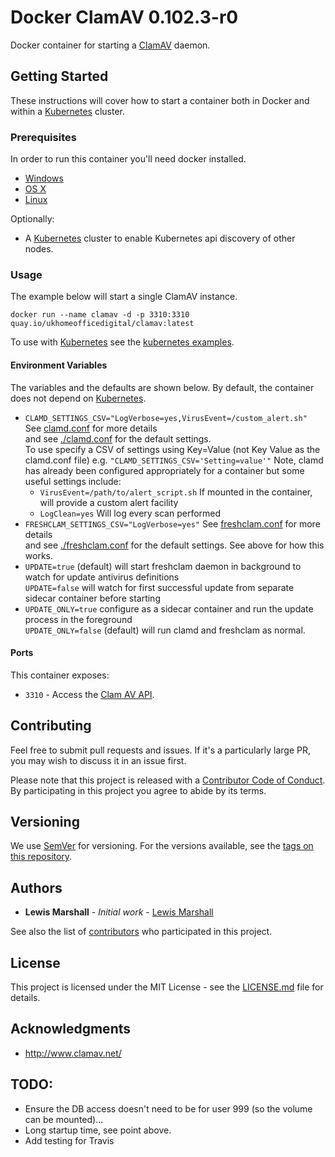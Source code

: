 # Docker ClamAV 0.102.3-r0

Docker container for starting a [ClamAV](http://www.clamav.net/) daemon.

## Getting Started

These instructions will cover how to start a container both in Docker and within a [Kubernetes][Kubernetes link] cluster.

### Prerequisites

In order to run this container you'll need docker installed.

* [Windows](https://docs.docker.com/windows/started)
* [OS X](https://docs.docker.com/docker-for-mac/)
* [Linux](https://docs.docker.com/linux/started/)

Optionally:

* A [Kubernetes][Kubernetes link] cluster to enable Kubernetes api discovery of other nodes.

### Usage

The example below will start a single ClamAV instance.

```
docker run --name clamav -d -p 3310:3310 quay.io/ukhomeofficedigital/clamav:latest
```

To use with [Kubernetes][Kubernetes link] see the [kubernetes examples](examples/kubernetes.md).


#### Environment Variables

The variables and the defaults are shown below.
By default, the container does not depend on [Kubernetes][Kubernetes link].

* `CLAMD_SETTINGS_CSV="LogVerbose=yes,VirusEvent=/custom_alert.sh"` See [clamd.conf](http://linux.die.net/man/5/clamd.conf) for more details  
  and see [./clamd.conf](./clamd.conf) for the default settings.  
  To use specify a CSV of settings using Key=Value (not Key Value as the clamd.conf file) e.g. `"CLAMD_SETTINGS_CSV='Setting=value'"`
  Note, clamd has already been configured appropriately for a container but some useful settings include:    
  * `VirusEvent=/path/to/alert_script.sh` If mounted in the container, will provide a custom alert facility
  * `LogClean=yes` Will log every scan performed
* `FRESHCLAM_SETTINGS_CSV="LogVerbose=yes"` See [freshclam.conf](http://linux.die.net/man/5/freshclam.conf) for more details  
  and see [./freshclam.conf](freshclam.conf) for the default settings. See above for how this works.  
* `UPDATE=true` (default) will start freshclam daemon in background to watch for update antivirus definitions  
  `UPDATE=false` will watch for first successful update from separate sidecar container before starting
* `UPDATE_ONLY=true` configure as a sidecar container and run the update process in the foreground  
  `UPDATE_ONLY=false` (default) will run clamd and freshclam as normal.  

#### Ports

This container exposes:

* `3310` - Access the [Clam AV API](http://linux.die.net/man/8/clamd).

## Contributing

Feel free to submit pull requests and issues. If it's a particularly large PR, you may wish to discuss
it in an issue first.

Please note that this project is released with a [Contributor Code of Conduct](code_of_conduct.md).
By participating in this project you agree to abide by its terms.

## Versioning

We use [SemVer](http://semver.org/) for versioning. For the versions available, see the
[tags on this repository](https://github.com/UKHomeOffice/docker-clamav/tags).

## Authors

* **Lewis Marshall** - *Initial work* - [Lewis Marshall](https://github.com/LewisMarshall)

See also the list of [contributors](https://github.com/UKHomeOffice/docker-clamav/contributors) who
participated in this project.

## License

This project is licensed under the MIT License - see the [LICENSE.md](LICENSE.md) file for details.

## Acknowledgments

* http://www.clamav.net/

## TODO:

* Ensure the DB access doesn't need to be for user 999 (so the volume can be mounted)...
* Long startup time, see point above.
* Add testing for Travis


[Kubernetes link]: https://kubernetes.io/
